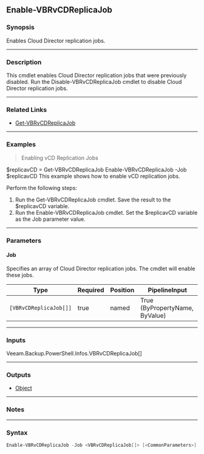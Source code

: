 Enable-VBRvCDReplicaJob
-----------------------

### Synopsis
Enables Cloud Director replication jobs.

---

### Description

This cmdlet enables Cloud Director replication jobs that were previously disabled.
Run the Disable-VBRvCDReplicaJob cmdlet to disable Cloud Director replication jobs.

---

### Related Links
* [Get-VBRvCDReplicaJob](Get-VBRvCDReplicaJob)

---

### Examples
> Enabling vCD Replication Jobs

$replicavCD = Get-VBRvCDReplicaJob
Enable-VBRvCDReplicaJob -Job $replicavCD
This example shows how to enable vCD replication jobs.

Perform the following steps:
1. Run the Get-VBRvCDReplicaJob cmdlet. Save the result to the $replicavCD variable.
2. Run the Enable-VBRvCDReplicaJob cmdlet. Set the $replicavCD variable as the Job parameter value.

---

### Parameters
#### **Job**
Specifies an array of Cloud Director replication jobs.
The cmdlet will enable these jobs.

|Type                  |Required|Position|PipelineInput                 |
|----------------------|--------|--------|------------------------------|
|`[VBRvCDReplicaJob[]]`|true    |named   |True (ByPropertyName, ByValue)|

---

### Inputs
Veeam.Backup.PowerShell.Infos.VBRvCDReplicaJob[]

---

### Outputs
* [Object](https://learn.microsoft.com/en-us/dotnet/api/System.Object)

---

### Notes

---

### Syntax
```PowerShell
Enable-VBRvCDReplicaJob -Job <VBRvCDReplicaJob[]> [<CommonParameters>]
```
